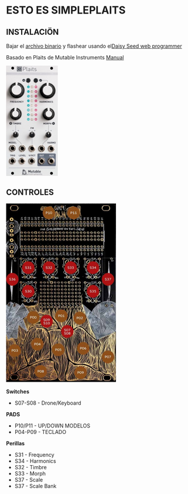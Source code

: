 # ESTO ES SIMPLEPLAITS

## INSTALACIÖN
Bajar el [archivo binario](simple-plaits.bin) y flashear usando el[Daisy Seed web programmer](https://electro-smith.github.io/Programmer/)

Basado en Plaits de Mutable Instruments [Manual](https://pichenettes.github.io/mutable-instruments-documentation/modules/plaits/manual/)


<img src="plaits.jpg" height="300"/>


## CONTROLES
<img src="../touch.jpeg" width="300"/>

**Switches**
- S07-S08 - Drone/Keyboard

**PADS**
- P10/P11 - UP/DOWN MODELOS
- P04-P09  - TECLADO

**Perillas**
- S31 - Frequency
- S34 - Harmonics
- S32 - Timbre
- S33 - Morph
- S37 - Scale
- S37 - Scale Bank

